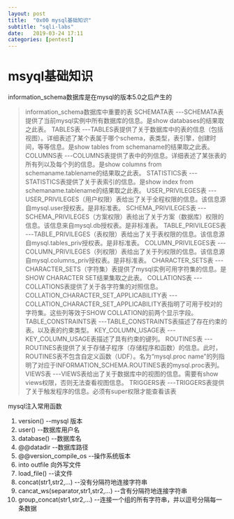 ```yaml
---
layout: post
title:  "0x00 mysql基础知识"
subtitle: "sqli-labs"
date:   2019-03-24 17:11
categories: [pentest]
---
```


# msyql基础知识

information_schema数据库是在mysql的版本5.0之后产生的

> information_schema数据库中重要的表
> SCHEMATA表
> ---SCHEMATA表提供了当前mysql实例中所有数据库的信息。是show databases的结果取之此表。
> TABLES表
> ---TABLES表提供了关于数据库中的表的信息（包括视图）。详细表述了某个表属于哪个schema，表类型，表引擎，创建时间，等等信息。是show tables from schemaname的结果取之此表。
> COLUMNS表
> ---COLUMNS表提供了表中的列信息。详细表述了某张表的所有列以及每个列的信息。是show columns from schemaname.tablename的结果取之此表。
> STATISTICS表
> ---STATISTICS表提供了关于表索引的信息。是show index from schemaname.tablename的结果取之此表。
> USER_PRIVILEGES表
> ---USER_PRIVILEGES（用户权限）表给出了关于全程权限的信息。该信息源自mysql.user授权表。是非标准表。
> SCHEMA_PRIVILEGES表
> ---SCHEMA_PRIVILEGES（方案权限）表给出了关于方案（数据库）权限的信息。该信息来自mysql.db授权表。是非标准表。
> TABLE_PRIVILEGES表
> ---TABLE_PRIVILEGES（表权限）表给出了关于表权限的信息。该信息源自mysql.tables_priv授权表。是非标准表。
> COLUMN_PRIVILEGES表
> ---COLUMN_PRIVILEGES（列权限）表给出了关于列权限的信息。该信息源自mysql.columns_priv授权表。是非标准表。
> CHARACTER_SETS表
> ---CHARACTER_SETS（字符集）表提供了mysql实例可用字符集的信息。是SHOW CHARACTER SET结果集取之此表。
> COLLATIONS表
> ---COLLATIONS表提供了关于各字符集的对照信息。
> COLLATION_CHARACTER_SET_APPLICABILITY表
> ---COLLATION_CHARACTER_SET_APPLICABILITY表指明了可用于校对的字符集。这些列等效于SHOW COLLATION的前两个显示字段。
> TABLE_CONSTRAINTS表
> ---TABLE_CONSTRAINTS表描述了存在约束的表。以及表的约束类型。
> KEY_COLUMN_USAGE表
> ---KEY_COLUMN_USAGE表描述了具有约束的键列。
> ROUTINES表
> ---ROUTINES表提供了关于存储子程序（存储程序和函数）的信息。此时，ROUTINES表不包含自定义函数（UDF）。名为“mysql.proc name”的列指明了对应于INFORMATION_SCHEMA.ROUTINES表的mysql.proc表列。
> VIEWS表
> ---VIEWS表给出了关于数据库中的视图的信息。需要有show views权限，否则无法查看视图信息。
> TRIGGERS表
> ---TRIGGERS表提供了关于触发程序的信息。必须有super权限才能查看该表

mysql注入常用函数

1. version() --mysql 版本
2. user() --数据库用户名
3. database() --数据库名
4. @@datadir --数据库路径
5. @@version_compile_os --操作系统版本
6. into outfile 向外写文件
7. load_file() --读文件
8. concat(str1,str2,...) --没有分隔符地连接字符串
9. cancat_ws(separator,str1,str2,...) --含有分隔符地连接字符串
10. group_concat(str1,str2,...) --连接一个组的所有字符串，并以逗号分隔每一条数据